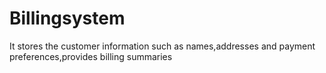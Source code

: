 # Billingsystem
It stores the customer information such as names,addresses and payment preferences,provides billing summaries
